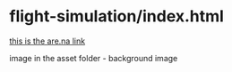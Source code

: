 # flight-simulation/index.html



[this is the are.na link](https://www.are.na/yuzhu-chai/flying-simulators-project-idea)

image in the asset folder - background image